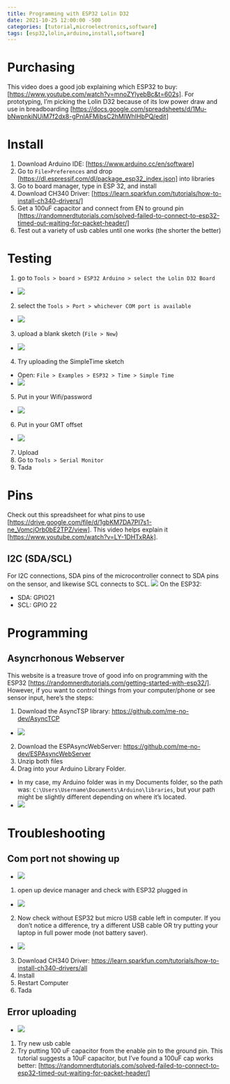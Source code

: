 ```yaml
---
title: Programming with ESP32 Lolin D32
date: 2021-10-25 12:00:00 -500
categories: [tutorial,microelectronics,software]
tags: [esp32,lolin,arduino,install,software]
---
```

# Purchasing
This video does a good job explaining which ESP32 to buy: [https://www.youtube.com/watch?v=mnoZYlyebBc&t=602s]. For prototyping, I’m picking the Lolin D32 because of its low power draw and use in breadboarding [https://docs.google.com/spreadsheets/d/1Mu-bNwpnkiNUiM7f2dx8-gPnIAFMibsC2hMlWhIHbPQ/edit]

# Install
1. Download Arduino IDE: [https://www.arduino.cc/en/software]
2. Go to `File>Preferences` and drop [https://dl.espressif.com/dl/package_esp32_index.json] into libraries
3. Go to board manager, type in ESP 32, and install
4. Download CH340 Driver: [https://learn.sparkfun.com/tutorials/how-to-install-ch340-drivers/]
5. Get a 100uF capacitor and connect from EN to ground pin [https://randomnerdtutorials.com/solved-failed-to-connect-to-esp32-timed-out-waiting-for-packet-header/]
6. Test out a variety of usb cables until one works (the shorter the better)

# Testing
1. go to `Tools > board > ESP32 Arduino > select the Lolin D32 Board` 
- <img src="../assets/images/esp-32-1.png"> 
2. select the `Tools > Port > whichever COM port is available` 
- <img src="../assets/images/esp-32-2.png">
3. upload a blank sketch (`File > New`) 
- <img src="../assets/images/esp-32-3.png">
4. Try uploading the SimpleTime sketch
- Open: `File > Examples > ESP32 > Time > Simple Time`
- <img src="../assets/images/esp-32-4.png">
5. Put in your Wifi/password
- <img src="../assets/images/esp-32-5.png">
6. Put in your GMT offset
- <img src="../assets/images/esp-32-6.png">
7. Upload
8. Go to `Tools > Serial Monitor`
9. Tada

# Pins
Check out this spreadsheet for what pins to use [https://drive.google.com/file/d/1gbKM7DA7PI7s1-ne_VomcjOrb0bE2TPZ/view]. This video helps explain it [https://www.youtube.com/watch?v=LY-1DHTxRAk].
## I2C (SDA/SCL)
For I2C connections, SDA pins of the microcontroller connect to SDA pins on the sensor, and likewise SCL connects to SCL. 
<img src="https://cdn.sparkfun.com/assets/learn_tutorials/8/2/I2C-Block-Diagram.jpg">
On the ESP32:
* SDA: GPIO21
* SCL: GPIO 22

# Programming
## Asyncrhonous Webserver
This website is a treasure trove of good info on programming with the ESP32 [https://randomnerdtutorials.com/getting-started-with-esp32/]. However, if you want to control things from your computer/phone or see sensor input, here’s the steps:
1. Download the AsyncTSP library: https://github.com/me-no-dev/AsyncTCP
- <img src="../assets/images/esp-32-7.png">
2. Download the ESPAsyncWebServer: https://github.com/me-no-dev/ESPAsyncWebServer
3. Unzip both files
4. Drag into your Arduino Library Folder. 
- In my case, my Arduino folder was in my Documents folder, so the path was: `C:\Users\Username\Documents\Arduino\libraries`, but your path might be slightly different depending on where it’s located.
- <img src="../assets/images/esp-32-8.png">

# Troubleshooting
## Com port not showing up
- <img src="../assets/images/esp-32-9.png">
1. open up device manager and check with ESP32 plugged in
- <img src="../assets/images/esp-32-10.png">
2. Now check without ESP32 but micro USB cable left in computer. If you don’t notice a difference, try a different USB cable OR try putting your laptop in full power mode (not battery saver).
- <img src="../assets/images/esp-32-11.png">
3. Download CH340 Driver: https://learn.sparkfun.com/tutorials/how-to-install-ch340-drivers/all
4. Install
5. Restart Computer
6. Tada
## Error uploading
- <img src="../assets/images/esp-32-12.png">
1. Try new usb cable
2. Try putting 100 uF capacitor from the enable pin to the ground pin. This tutorial suggests a 10uF capacitor, but I’ve found a 100uF cap works better: [https://randomnerdtutorials.com/solved-failed-to-connect-to-esp32-timed-out-waiting-for-packet-header/]